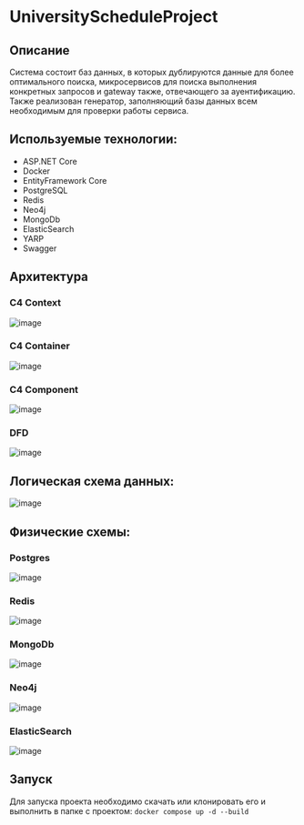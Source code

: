 # UniversityScheduleProject
## Описание
Система состоит баз данных, в которых дублируются данные для более оптимального поиска, микросервисов для поиска выполнения конкретных запросов и gateway также, отвечающего за ауентификацию.
Также реализован генератор, заполняющий базы данных всем необходимым для проверки работы сервиса.
## Используемые технологии: 
*  ASP.NET Core
*  Docker
*  EntityFramework Core
*  PostgreSQL
*  Redis
*  Neo4j
*  MongoDb
*  ElasticSearch
*  YARP
* Swagger
  
## Архитектура
### C4 Context
![image](https://github.com/user-attachments/assets/6f06caae-4dbb-45db-90f7-4a5ab323385f)
### C4 Container
![image](https://github.com/user-attachments/assets/8b792b52-1417-4983-bebd-7ed9982284ae)
### C4 Component
![image](https://github.com/user-attachments/assets/4715eccf-f880-44fc-ba10-758838eac517)
### DFD
![image](https://github.com/user-attachments/assets/24d89f66-1950-4637-afb9-c238fb50f2bc)


## Логическая схема данных:
![image](https://github.com/user-attachments/assets/e0793619-1d0b-4b30-acdd-a4d37059efaf)

## Физические схемы:
### Postgres
![image](https://github.com/user-attachments/assets/af149eb2-4ff2-4122-9ac5-e56babf57402)
### Redis
![image](https://github.com/user-attachments/assets/ef2f896d-7129-4889-a7e8-996eb3ecbff5)
### MongoDb
![image](https://github.com/user-attachments/assets/82958844-4d75-46c9-9eb8-213b2d9b6561)
### Neo4j
![image](https://github.com/user-attachments/assets/edca66df-2bcb-45f1-9d83-b88ab15eda84)
### ElasticSearch
![image](https://github.com/user-attachments/assets/f0fb795c-cc20-4096-a508-50d5ad339a1b)


## Запуск
Для запуска проекта необходимо скачать или клонировать его и выполнить в папке с проектом:
 ```docker compose up -d --build```
 



